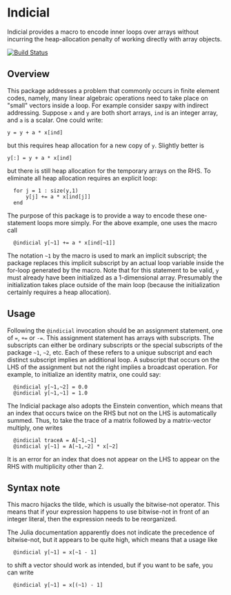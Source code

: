 # Indicial

Indicial provides a macro to encode inner loops over arrays
without incurring the heap-allocation penalty of working
directly with array objects.

[![Build Status](https://travis-ci.org/StephenVavasis/Indicial.jl.svg?branch=master)](https://travis-ci.org/StephenVavasis/Indicial.jl)

## Overview

This package addresses a problem that commonly occurs in finite element codes,
namely, many linear algebraic operations need to take place on "small" vectors
inside a loop.  For example consider saxpy with indirect addressing.  Suppose
`x` and `y` are both short
arrays, `ind` is an integer array, and `a` is a scalar.  One could write:

```
y = y + a * x[ind]
```

but this requires heap allocation for a new copy of `y`.  Slightly better is

```
y[:] = y + a * x[ind]
```

but there is still heap allocation for the temporary arrays on the RHS.  To
eliminate all heap allocation requires an explicit loop:

```
  for j = 1 : size(y,1)
      y[j] += a * x[ind[j]]
  end
```

The purpose of this package is to provide a way to encode these one-statement
loops more simply.  For the above example, one uses the macro call
```
  @indicial y[~1] += a * x[ind[~1]]
```
The notation `~1` by the macro is used to mark an implicit subscript;
the package replaces this implicit subscript by an actual loop variable
inside the for-loop generated by the macro.  Note that for this
statement to be valid, `y` must already have been initialized as a 1-dimensional
array.  Presumably the initialization takes place outside of the main loop
(because the initialization certainly requires a heap allocation).

  
## Usage

Following the ``@indicial`` invocation should be an assignment statement, one
of `=`, `+=` or `-=`.
This assignment statement has arrays with subscripts.  The subscripts can
either be ordinary subscripts or the special subscripts of the package
``~1``, ``~2``, etc.  Each of these refers to a unique subscript and
each distinct subscript implies
an additional loop.  A subscript that occurs on the LHS of the assignment but
not the right implies a broadcast operation.  For example, to initialize
an identity matrix, one could say:

```
  @indicial y[~1,~2] = 0.0
  @indicial y[~1,~1] = 1.0
```


The Indicial package also adopts the Einstein convention, which means that
an index that occurs twice on the RHS but not on the LHS is automatically
summed.  Thus, to take the trace of a matrix followed by a matrix-vector
multiply, one writes

```
  @indicial traceA = A[~1,~1]
  @indicial y[~1] = A[~1,~2] * x[~2]
```

It is an error for an index that does not appear on the LHS
to appear on the RHS with multiplicity other than 2.

## Syntax note

This macro hijacks the tilde, which is usually
the bitwise-not operator.  This means that if your
expression happens to use bitwise-not in front of an integer literal,
then the expression needs to be reorganized.

The Julia
documentation apparently does not indicate the precedence of bitwise-not,
but it appears to be quite high, which means that a usage like
```
  @indicial y[~1] = x[~1 - 1]
```
to shift a vector
should work as intended, but if you want to be safe, you can write
```
  @indicial y[~1] = x[(~1) - 1]
```

